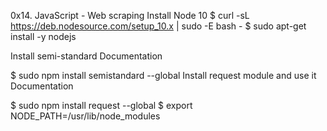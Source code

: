 
0x14. JavaScript - Web scraping
Install Node 10
$ curl -sL https://deb.nodesource.com/setup_10.x | sudo -E bash -
$ sudo apt-get install -y nodejs

Install semi-standard
Documentation

$ sudo npm install semistandard --global
Install request module and use it
Documentation

$ sudo npm install request --global
$ export NODE_PATH=/usr/lib/node_modules
